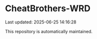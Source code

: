 # CheatBrothers-WRD

Last updated: 2025-06-25 14:16:28

This repository is automatically maintained.
